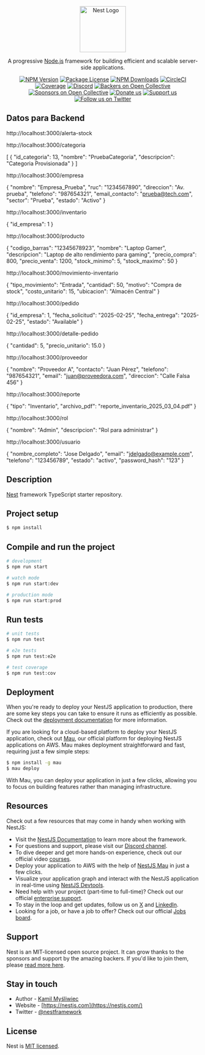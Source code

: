 <p align="center">
  <a href="http://nestjs.com/" target="blank"><img src="https://nestjs.com/img/logo-small.svg" width="120" alt="Nest Logo" /></a>
</p>

[circleci-image]: https://img.shields.io/circleci/build/github/nestjs/nest/master?token=abc123def456
[circleci-url]: https://circleci.com/gh/nestjs/nest

  <p align="center">A progressive <a href="http://nodejs.org" target="_blank">Node.js</a> framework for building efficient and scalable server-side applications.</p>
    <p align="center">
<a href="https://www.npmjs.com/~nestjscore" target="_blank"><img src="https://img.shields.io/npm/v/@nestjs/core.svg" alt="NPM Version" /></a>
<a href="https://www.npmjs.com/~nestjscore" target="_blank"><img src="https://img.shields.io/npm/l/@nestjs/core.svg" alt="Package License" /></a>
<a href="https://www.npmjs.com/~nestjscore" target="_blank"><img src="https://img.shields.io/npm/dm/@nestjs/common.svg" alt="NPM Downloads" /></a>
<a href="https://circleci.com/gh/nestjs/nest" target="_blank"><img src="https://img.shields.io/circleci/build/github/nestjs/nest/master" alt="CircleCI" /></a>
<a href="https://coveralls.io/github/nestjs/nest?branch=master" target="_blank"><img src="https://coveralls.io/repos/github/nestjs/nest/badge.svg?branch=master#9" alt="Coverage" /></a>
<a href="https://discord.gg/G7Qnnhy" target="_blank"><img src="https://img.shields.io/badge/discord-online-brightgreen.svg" alt="Discord"/></a>
<a href="https://opencollective.com/nest#backer" target="_blank"><img src="https://opencollective.com/nest/backers/badge.svg" alt="Backers on Open Collective" /></a>
<a href="https://opencollective.com/nest#sponsor" target="_blank"><img src="https://opencollective.com/nest/sponsors/badge.svg" alt="Sponsors on Open Collective" /></a>
  <a href="https://paypal.me/kamilmysliwiec" target="_blank"><img src="https://img.shields.io/badge/Donate-PayPal-ff3f59.svg" alt="Donate us"/></a>
    <a href="https://opencollective.com/nest#sponsor"  target="_blank"><img src="https://img.shields.io/badge/Support%20us-Open%20Collective-41B883.svg" alt="Support us"></a>
  <a href="https://twitter.com/nestframework" target="_blank"><img src="https://img.shields.io/twitter/follow/nestframework.svg?style=social&label=Follow" alt="Follow us on Twitter"></a>
</p>
  <!--[![Backers on Open Collective](https://opencollective.com/nest/backers/badge.svg)](https://opencollective.com/nest#backer)
  [![Sponsors on Open Collective](https://opencollective.com/nest/sponsors/badge.svg)](https://opencollective.com/nest#sponsor)-->

## Datos para Backend
http://localhost:3000/alerta-stock


http://localhost:3000/categoria

[
  {
    "id_categoria": 13,
    "nombre": "PruebaCategoria",
    "descripcion": "Categoria Provisionada"
  }
]


http://localhost:3000/empresa

{
  "nombre": "Empresa_Prueba",
  "ruc": "1234567890",
  "direccion": "Av. prueba",
  "telefono": "987654321",
  "email_contacto": "prueba@tech.com",
  "sector": "Prueba",
  "estado": "Activo"
}


http://localhost:3000/inventario

{
    "id_empresa": 1
}


http://localhost:3000/producto

{
  "codigo_barras": "12345678923",
  "nombre": "Laptop Gamer",
  "descripcion": "Laptop de alto rendimiento para gaming",
  "precio_compra": 800,
  "precio_venta": 1200,
  "stock_minimo": 5,
  "stock_maximo": 50
}

http://localhost:3000/movimiento-inventario

{
  "tipo_movimiento": "Entrada",
  "cantidad": 50,
  "motivo": "Compra de stock",
  "costo_unitario": 15,
  "ubicacion": "Almacén Central"
}

http://localhost:3000/pedido


{
    "id_empresa": 1,
    "fecha_solicitud": "2025-02-25",
    "fecha_entrega": "2025-02-25",
    "estado": "Available"
  }

http://localhost:3000/detalle-pedido

{
  "cantidad": 5,
  "precio_unitario": 15.0
}

http://localhost:3000/proveedor

{
    "nombre": "Proveedor A",
    "contacto": "Juan Pérez",
    "telefono": "987654321",
    "email": "juan@proveedora.com",
    "direccion": "Calle Falsa 456"
  }

http://localhost:3000/reporte

{
  "tipo": "Inventario",
  "archivo_pdf": "reporte_inventario_2025_03_04.pdf"
}


http://localhost:3000/rol

{
  "nombre": "Admin",
  "descripcion": "Rol para administrar"
}

http://localhost:3000/usuario

{
    "nombre_completo": "Jose Delgado",
    "email": "jdelgado@example.com",
    "telefono": "123456789",
    "estado": "activo",
    "password_hash": "123"
  }




## Description

[Nest](https://github.com/nestjs/nest) framework TypeScript starter repository.

## Project setup

```bash
$ npm install
```

## Compile and run the project

```bash
# development
$ npm run start

# watch mode
$ npm run start:dev

# production mode
$ npm run start:prod
```

## Run tests

```bash
# unit tests
$ npm run test

# e2e tests
$ npm run test:e2e

# test coverage
$ npm run test:cov
```

## Deployment

When you're ready to deploy your NestJS application to production, there are some key steps you can take to ensure it runs as efficiently as possible. Check out the [deployment documentation](https://docs.nestjs.com/deployment) for more information.

If you are looking for a cloud-based platform to deploy your NestJS application, check out [Mau](https://mau.nestjs.com), our official platform for deploying NestJS applications on AWS. Mau makes deployment straightforward and fast, requiring just a few simple steps:

```bash
$ npm install -g mau
$ mau deploy
```

With Mau, you can deploy your application in just a few clicks, allowing you to focus on building features rather than managing infrastructure.

## Resources

Check out a few resources that may come in handy when working with NestJS:

- Visit the [NestJS Documentation](https://docs.nestjs.com) to learn more about the framework.
- For questions and support, please visit our [Discord channel](https://discord.gg/G7Qnnhy).
- To dive deeper and get more hands-on experience, check out our official video [courses](https://courses.nestjs.com/).
- Deploy your application to AWS with the help of [NestJS Mau](https://mau.nestjs.com) in just a few clicks.
- Visualize your application graph and interact with the NestJS application in real-time using [NestJS Devtools](https://devtools.nestjs.com).
- Need help with your project (part-time to full-time)? Check out our official [enterprise support](https://enterprise.nestjs.com).
- To stay in the loop and get updates, follow us on [X](https://x.com/nestframework) and [LinkedIn](https://linkedin.com/company/nestjs).
- Looking for a job, or have a job to offer? Check out our official [Jobs board](https://jobs.nestjs.com).

## Support

Nest is an MIT-licensed open source project. It can grow thanks to the sponsors and support by the amazing backers. If you'd like to join them, please [read more here](https://docs.nestjs.com/support).

## Stay in touch

- Author - [Kamil Myśliwiec](https://twitter.com/kammysliwiec)
- Website - [https://nestjs.com](https://nestjs.com/)
- Twitter - [@nestframework](https://twitter.com/nestframework)

## License

Nest is [MIT licensed](https://github.com/nestjs/nest/blob/master/LICENSE).
